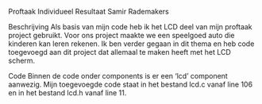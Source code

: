 Proftaak Individueel Resultaat Samir Rademakers

Beschrijving
Als basis van mijn code heb ik het LCD deel van mijn proftaak project gebruikt. Voor ons project maakte we een speelgoed auto die kinderen kan leren rekenen. Ik ben verder gegaan in dit thema en heb code toegevoegd aan dit project dat allemaal te maken heeft met het LCD scherm.

Code
Binnen de code onder components is er een ‘lcd’ component aanwezig. Mijn toegevoegde code staat in het bestand lcd.c vanaf line 106 en in het bestand lcd.h vanaf line 11.
